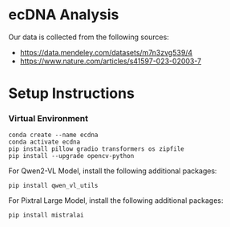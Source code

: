 # ecDNA Analysis

Our data is collected from the following sources:
- https://data.mendeley.com/datasets/m7n3zvg539/4
- https://www.nature.com/articles/s41597-023-02003-7

# Setup Instructions
### Virtual Environment
```
conda create --name ecdna
conda activate ecdna
pip install pillow gradio transformers os zipfile
pip install --upgrade opencv-python
```

For Qwen2-VL Model, install the following additional packages:
```
pip install qwen_vl_utils
```

For Pixtral Large Model, install the following additional packages:
```
pip install mistralai
```
